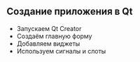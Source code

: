 ﻿Создание приложения в Qt
------------------------
* Запускаем Qt Creator
* Создаём главную форму
* Добавляем виджеты
* Используем сигналы и слоты
